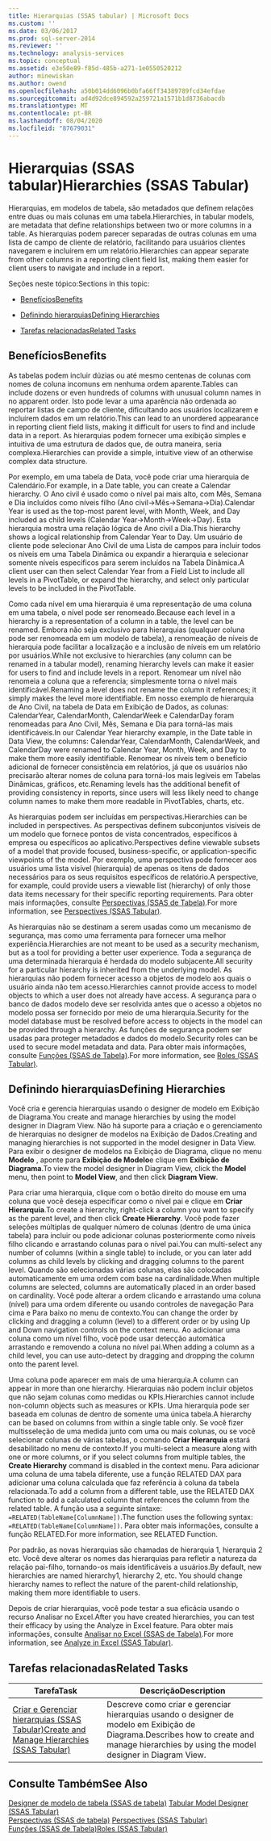 ```yaml
---
title: Hierarquias (SSAS tabular) | Microsoft Docs
ms.custom: ''
ms.date: 03/06/2017
ms.prod: sql-server-2014
ms.reviewer: ''
ms.technology: analysis-services
ms.topic: conceptual
ms.assetid: e3e50e89-f85d-485b-a271-1e0550520212
author: minewiskan
ms.author: owend
ms.openlocfilehash: a50b014dd6096b0bfa66ff34389789fcd34efdae
ms.sourcegitcommit: ad4d92dce894592a259721a1571b1d8736abacdb
ms.translationtype: MT
ms.contentlocale: pt-BR
ms.lasthandoff: 08/04/2020
ms.locfileid: "87679031"
---
```

# <a name="hierarchies-ssas-tabular"></a><span data-ttu-id="c8e3a-102">Hierarquias (SSAS tabular)</span><span class="sxs-lookup"><span data-stu-id="c8e3a-102">Hierarchies (SSAS Tabular)</span></span>
  <span data-ttu-id="c8e3a-103">Hierarquias, em modelos de tabela, são metadados que definem relações entre duas ou mais colunas em uma tabela.</span><span class="sxs-lookup"><span data-stu-id="c8e3a-103">Hierarchies, in tabular models, are metadata that define relationships between two or more columns in a table.</span></span> <span data-ttu-id="c8e3a-104">As hierarquias podem parecer separadas de outras colunas em uma lista de campo de cliente de relatório, facilitando para usuários clientes navegarem e incluírem em um relatório.</span><span class="sxs-lookup"><span data-stu-id="c8e3a-104">Hierarchies can appear separate from other columns in a reporting client field list, making them easier for client users to navigate and include in a report.</span></span>  
  
 <span data-ttu-id="c8e3a-105">Seções neste tópico:</span><span class="sxs-lookup"><span data-stu-id="c8e3a-105">Sections in this topic:</span></span>  
  
-   [<span data-ttu-id="c8e3a-106">Benefícios</span><span class="sxs-lookup"><span data-stu-id="c8e3a-106">Benefits</span></span>](#bkmk_benefits)  
  
-   [<span data-ttu-id="c8e3a-107">Definindo hierarquias</span><span class="sxs-lookup"><span data-stu-id="c8e3a-107">Defining Hierarchies</span></span>](#bkmk_define)  
  
-   [<span data-ttu-id="c8e3a-108">Tarefas relacionadas</span><span class="sxs-lookup"><span data-stu-id="c8e3a-108">Related Tasks</span></span>](#bkmk_related_tasks)  
  
##  <a name="benefits"></a><a name="bkmk_benefits"></a> <span data-ttu-id="c8e3a-109">Benefícios</span><span class="sxs-lookup"><span data-stu-id="c8e3a-109">Benefits</span></span>  
 <span data-ttu-id="c8e3a-110">As tabelas podem incluir dúzias ou até mesmo centenas de colunas com nomes de coluna incomuns em nenhuma ordem aparente.</span><span class="sxs-lookup"><span data-stu-id="c8e3a-110">Tables can include dozens or even hundreds of columns with unusual column names in no apparent order.</span></span> <span data-ttu-id="c8e3a-111">Isto pode levar a uma aparência não ordenada ao reportar listas de campo de cliente, dificultando aos usuários localizarem e incluírem dados em um relatório.</span><span class="sxs-lookup"><span data-stu-id="c8e3a-111">This can lead to an unordered appearance in reporting client field lists, making it difficult for users to find and include data in a report.</span></span> <span data-ttu-id="c8e3a-112">As hierarquias podem fornecer uma exibição simples e intuitiva de uma estrutura de dados que, de outra maneira, seria complexa.</span><span class="sxs-lookup"><span data-stu-id="c8e3a-112">Hierarchies can provide a simple, intuitive view of an otherwise complex data structure.</span></span>  
  
 <span data-ttu-id="c8e3a-113">Por exemplo, em uma tabela de Data, você pode criar uma hierarquia de Calendário.</span><span class="sxs-lookup"><span data-stu-id="c8e3a-113">For example, in a Date table, you can create a Calendar hierarchy.</span></span> <span data-ttu-id="c8e3a-114">O Ano civil é usado como o nível pai mais alto, com Mês, Semana e Dia incluídos como níveis filho (Ano civil->Mês->Semana->Dia).</span><span class="sxs-lookup"><span data-stu-id="c8e3a-114">Calendar Year is used as the top-most parent level, with Month, Week, and Day included as child levels (Calendar Year->Month->Week->Day).</span></span> <span data-ttu-id="c8e3a-115">Esta hierarquia mostra uma relação lógica de Ano civil a Dia.</span><span class="sxs-lookup"><span data-stu-id="c8e3a-115">This hierarchy shows a logical relationship from Calendar Year to Day.</span></span> <span data-ttu-id="c8e3a-116">Um usuário de cliente pode selecionar Ano Civil de uma Lista de campos para incluir todos os níveis em uma Tabela Dinâmica ou expandir a hierarquia e selecionar somente níveis específicos para serem incluídos na Tabela Dinâmica.</span><span class="sxs-lookup"><span data-stu-id="c8e3a-116">A client user can then select Calendar Year from a Field List to include all levels in a PivotTable, or expand the hierarchy, and select only particular levels to be included in the PivotTable.</span></span>  
  
 <span data-ttu-id="c8e3a-117">Como cada nível em uma hierarquia é uma representação de uma coluna em uma tabela, o nível pode ser renomeado.</span><span class="sxs-lookup"><span data-stu-id="c8e3a-117">Because each level in a hierarchy is a representation of a column in a table, the level can be renamed.</span></span> <span data-ttu-id="c8e3a-118">Embora não seja exclusivo para hierarquias (qualquer coluna pode ser renomeada em um modelo de tabela), a renomeação de níveis de hierarquia pode facilitar a localização e a inclusão de níveis em um relatório por usuários.</span><span class="sxs-lookup"><span data-stu-id="c8e3a-118">While not exclusive to hierarchies (any column can be renamed in a tabular model), renaming hierarchy levels can make it easier for users to find and include levels in a report.</span></span> <span data-ttu-id="c8e3a-119">Renomear um nível não renomeia a coluna que a referencia; simplesmente torna o nível mais identificável.</span><span class="sxs-lookup"><span data-stu-id="c8e3a-119">Renaming a level does not rename the column it references; it simply makes the level more identifiable.</span></span> <span data-ttu-id="c8e3a-120">Em nosso exemplo de hierarquia de Ano Civil, na tabela de Data em Exibição de Dados, as colunas: CalendarYear, CalendarMonth, CalendarWeek e CalendarDay foram renomeadas para Ano Civil, Mês, Semana e Dia para torná-las mais identificáveis.</span><span class="sxs-lookup"><span data-stu-id="c8e3a-120">In our Calendar Year hierarchy example, in the Date table in Data View, the columns: CalendarYear, CalendarMonth, CalendarWeek, and CalendarDay were renamed to Calendar Year, Month, Week, and Day to make them more easily identifiable.</span></span> <span data-ttu-id="c8e3a-121">Renomear os níveis tem o benefício adicional de fornecer consistência em relatórios, já que os usuários não precisarão alterar nomes de coluna para torná-los mais legíveis em Tabelas Dinâmicas, gráficos, etc.</span><span class="sxs-lookup"><span data-stu-id="c8e3a-121">Renaming levels has the additional benefit of providing consistency in reports, since users will less likely need to change column names to make them more readable in PivotTables, charts, etc.</span></span>  
  
 <span data-ttu-id="c8e3a-122">As hierarquias podem ser incluídas em perspectivas.</span><span class="sxs-lookup"><span data-stu-id="c8e3a-122">Hierarchies can be included in perspectives.</span></span> <span data-ttu-id="c8e3a-123">As perspectivas definem subconjuntos visíveis de um modelo que fornece pontos de vista concentrados, específicos à empresa ou específicos ao aplicativo.</span><span class="sxs-lookup"><span data-stu-id="c8e3a-123">Perspectives define viewable subsets of a model that provide focused, business-specific, or application-specific viewpoints of the model.</span></span> <span data-ttu-id="c8e3a-124">Por exemplo, uma perspectiva pode fornecer aos usuários uma lista visível (hierarquia) de apenas os itens de dados necessários para os seus requisitos específicos de relatório.</span><span class="sxs-lookup"><span data-stu-id="c8e3a-124">A perspective, for example, could provide users a viewable list (hierarchy) of only those data items necessary for their specific reporting requirements.</span></span> <span data-ttu-id="c8e3a-125">Para obter mais informações, consulte [Perspectivas &#40;SSAS de Tabela&#41;](perspectives-ssas-tabular.md).</span><span class="sxs-lookup"><span data-stu-id="c8e3a-125">For more information, see [Perspectives &#40;SSAS Tabular&#41;](perspectives-ssas-tabular.md).</span></span>  
  
 <span data-ttu-id="c8e3a-126">As hierarquias não se destinam a serem usadas como um mecanismo de segurança, mas como uma ferramenta para fornecer uma melhor experiência.</span><span class="sxs-lookup"><span data-stu-id="c8e3a-126">Hierarchies are not meant to be used as a security mechanism, but as a tool for providing a better user experience.</span></span> <span data-ttu-id="c8e3a-127">Toda a segurança de uma determinada hierarquia é herdada do modelo subjacente.</span><span class="sxs-lookup"><span data-stu-id="c8e3a-127">All security for a particular hierarchy is inherited from the underlying model.</span></span> <span data-ttu-id="c8e3a-128">As hierarquias não podem fornecer acesso a objetos de modelo aos quais o usuário ainda não tem acesso.</span><span class="sxs-lookup"><span data-stu-id="c8e3a-128">Hierarchies cannot provide access to model objects to which a user does not already have access.</span></span> <span data-ttu-id="c8e3a-129">A segurança para o banco de dados modelo deve ser resolvida antes que o acesso a objetos no modelo possa ser fornecido por meio de uma hierarquia.</span><span class="sxs-lookup"><span data-stu-id="c8e3a-129">Security for the model database must be resolved before access to objects in the model can be provided through a hierarchy.</span></span> <span data-ttu-id="c8e3a-130">As funções de segurança podem ser usadas para proteger metadados e dados do modelo.</span><span class="sxs-lookup"><span data-stu-id="c8e3a-130">Security roles can be used to secure model metadata and data.</span></span> <span data-ttu-id="c8e3a-131">Para obter mais informações, consulte [Funções &#40;SSAS de Tabela&#41;](roles-ssas-tabular.md).</span><span class="sxs-lookup"><span data-stu-id="c8e3a-131">For more information, see [Roles &#40;SSAS Tabular&#41;](roles-ssas-tabular.md).</span></span>  
  
##  <a name="defining-hierarchies"></a><a name="bkmk_define"></a><span data-ttu-id="c8e3a-132">Definindo hierarquias</span><span class="sxs-lookup"><span data-stu-id="c8e3a-132">Defining Hierarchies</span></span>  
 <span data-ttu-id="c8e3a-133">Você cria e gerencia hierarquias usando o designer de modelo em Exibição de Diagrama.</span><span class="sxs-lookup"><span data-stu-id="c8e3a-133">You create and manage hierarchies by using the model designer in Diagram View.</span></span> <span data-ttu-id="c8e3a-134">Não há suporte para a criação e o gerenciamento de hierarquias no designer de modelos na Exibição de Dados.</span><span class="sxs-lookup"><span data-stu-id="c8e3a-134">Creating and managing hierarchies is not supported in the model designer in Data View.</span></span> <span data-ttu-id="c8e3a-135">Para exibir o designer de modelos na Exibição de Diagrama, clique no menu **Modelo** , aponte para **Exibição de Modelo**e clique em **Exibição de Diagrama**.</span><span class="sxs-lookup"><span data-stu-id="c8e3a-135">To view the model designer in Diagram View, click the **Model** menu, then point to **Model View**, and then click **Diagram View**.</span></span>  
  
 <span data-ttu-id="c8e3a-136">Para criar uma hierarquia, clique com o botão direito do mouse em uma coluna que você deseja especificar como o nível pai e clique em **Criar Hierarquia**.</span><span class="sxs-lookup"><span data-stu-id="c8e3a-136">To create a hierarchy, right-click a column you want to specify as the parent level, and then click **Create Hierarchy**.</span></span> <span data-ttu-id="c8e3a-137">Você pode fazer seleções múltiplas de qualquer número de colunas (dentro de uma única tabela) para incluir ou pode adicionar colunas posteriormente como níveis filho clicando e arrastando colunas para o nível pai.</span><span class="sxs-lookup"><span data-stu-id="c8e3a-137">You can multi-select any number of columns (within a single table) to include, or you can later add columns as child levels by clicking and dragging columns to the parent level.</span></span> <span data-ttu-id="c8e3a-138">Quando são selecionadas várias colunas, elas são colocadas automaticamente em uma ordem com base na cardinalidade.</span><span class="sxs-lookup"><span data-stu-id="c8e3a-138">When multiple columns are selected, columns are automatically placed in an order based on cardinality.</span></span> <span data-ttu-id="c8e3a-139">Você pode alterar a ordem clicando e arrastando uma coluna (nível) para uma ordem diferente ou usando controles de navegação Para cima e Para baixo no menu de contexto.</span><span class="sxs-lookup"><span data-stu-id="c8e3a-139">You can change the order by clicking and dragging a column (level) to a different order or by using Up and Down navigation controls on the context menu.</span></span> <span data-ttu-id="c8e3a-140">Ao adicionar uma coluna como um nível filho, você pode usar detecção automática arrastando e removendo a coluna no nível pai.</span><span class="sxs-lookup"><span data-stu-id="c8e3a-140">When adding a column as a child level, you can use auto-detect by dragging and dropping the column onto the parent level.</span></span>  
  
 <span data-ttu-id="c8e3a-141">Uma coluna pode aparecer em mais de uma hierarquia.</span><span class="sxs-lookup"><span data-stu-id="c8e3a-141">A column can appear in more than one hierarchy.</span></span> <span data-ttu-id="c8e3a-142">Hierarquias não podem incluir objetos que não sejam colunas como medidas ou KPIs.</span><span class="sxs-lookup"><span data-stu-id="c8e3a-142">Hierarchies cannot include non-column objects such as measures or KPIs.</span></span> <span data-ttu-id="c8e3a-143">Uma hierarquia pode ser baseada em colunas de dentro de somente uma única tabela.</span><span class="sxs-lookup"><span data-stu-id="c8e3a-143">A hierarchy can be based on columns from within a single table only.</span></span> <span data-ttu-id="c8e3a-144">Se você fizer multisseleção de uma medida junto com uma ou mais colunas, ou se você selecionar colunas de várias tabelas, o comando **Criar Hierarquia** estará desabilitado no menu de contexto.</span><span class="sxs-lookup"><span data-stu-id="c8e3a-144">If you multi-select a measure along with one or more columns, or if you select columns from multiple tables, the **Create Hierarchy** command is disabled in the context menu.</span></span> <span data-ttu-id="c8e3a-145">Para adicionar uma coluna de uma tabela diferente, use a função RELATED DAX para adicionar uma coluna calculada que faz referência à coluna da tabela relacionada.</span><span class="sxs-lookup"><span data-stu-id="c8e3a-145">To add a column from a different table, use the RELATED DAX function to add a calculated column that references the column from the related table.</span></span> <span data-ttu-id="c8e3a-146">A função usa a seguinte sintaxe: `=RELATED(TableName[ColumnName])`.</span><span class="sxs-lookup"><span data-stu-id="c8e3a-146">The function uses the following syntax: `=RELATED(TableName[ColumnName])`.</span></span> <span data-ttu-id="c8e3a-147">Para obter mais informações, consulte a função RELATED.</span><span class="sxs-lookup"><span data-stu-id="c8e3a-147">For more information, see RELATED Function.</span></span>  
  
 <span data-ttu-id="c8e3a-148">Por padrão, as novas hierarquias são chamadas de hierarquia 1, hierarquia 2 etc. Você deve alterar os nomes das hierarquias para refletir a natureza da relação pai-filho, tornando-os mais identificáveis a usuários.</span><span class="sxs-lookup"><span data-stu-id="c8e3a-148">By default, new hierarchies are named hierarchy1, hierarchy 2, etc. You should change hierarchy names to reflect the nature of the parent-child relationship, making them more identifiable to users.</span></span>  
  
 <span data-ttu-id="c8e3a-149">Depois de criar hierarquias, você pode testar a sua eficácia usando o recurso Analisar no Excel.</span><span class="sxs-lookup"><span data-stu-id="c8e3a-149">After you have created hierarchies, you can test their efficacy by using the Analyze in Excel feature.</span></span> <span data-ttu-id="c8e3a-150">Para obter mais informações, consulte [Analisar no Excel &#40;SSAS de Tabela&#41;](analyze-in-excel-ssas-tabular.md).</span><span class="sxs-lookup"><span data-stu-id="c8e3a-150">For more information, see [Analyze in Excel &#40;SSAS Tabular&#41;](analyze-in-excel-ssas-tabular.md).</span></span>  
  
##  <a name="related-tasks"></a><a name="bkmk_related_tasks"></a> <span data-ttu-id="c8e3a-151">Tarefas relacionadas</span><span class="sxs-lookup"><span data-stu-id="c8e3a-151">Related Tasks</span></span>  
  
|<span data-ttu-id="c8e3a-152">Tarefa</span><span class="sxs-lookup"><span data-stu-id="c8e3a-152">Task</span></span>|<span data-ttu-id="c8e3a-153">Descrição</span><span class="sxs-lookup"><span data-stu-id="c8e3a-153">Description</span></span>|  
|----------|-----------------|  
|[<span data-ttu-id="c8e3a-154">Criar e Gerenciar hierarquias &#40;SSAS Tabular&#41;</span><span class="sxs-lookup"><span data-stu-id="c8e3a-154">Create and Manage Hierarchies &#40;SSAS Tabular&#41;</span></span>](hierarchies-ssas-tabular.md)|<span data-ttu-id="c8e3a-155">Descreve como criar e gerenciar hierarquias usando o designer de modelo em Exibição de Diagrama.</span><span class="sxs-lookup"><span data-stu-id="c8e3a-155">Describes how to create and manage hierarchies by using the model designer in Diagram View.</span></span>|  
  
## <a name="see-also"></a><span data-ttu-id="c8e3a-156">Consulte Também</span><span class="sxs-lookup"><span data-stu-id="c8e3a-156">See Also</span></span>  
 <span data-ttu-id="c8e3a-157">[Designer de modelo de tabela &#40;SSAS de tabela&#41;](../tabular-model-designer-ssas-tabular.md) </span><span class="sxs-lookup"><span data-stu-id="c8e3a-157">[Tabular Model Designer &#40;SSAS Tabular&#41;](../tabular-model-designer-ssas-tabular.md) </span></span>  
 <span data-ttu-id="c8e3a-158">[Perspectivas &#40;SSAS de tabela&#41;](perspectives-ssas-tabular.md) </span><span class="sxs-lookup"><span data-stu-id="c8e3a-158">[Perspectives &#40;SSAS Tabular&#41;](perspectives-ssas-tabular.md) </span></span>  
 [<span data-ttu-id="c8e3a-159">Funções &#40;SSAS de Tabela&#41;</span><span class="sxs-lookup"><span data-stu-id="c8e3a-159">Roles &#40;SSAS Tabular&#41;</span></span>](roles-ssas-tabular.md)  
  
  
